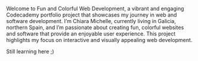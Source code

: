
Welcome to Fun and Colorful Web Development, a vibrant and engaging Codecademy portfolio project that showcases my journey in web and software development. I’m Chiara Michelle, currently living in Galicia, northern Spain, and I’m passionate about creating fun, colorful websites and software that provide an enjoyable user experience. This project highlights my focus on interactive and visually appealing web development.

Still learning here ;)
